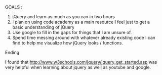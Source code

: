 GOALS :
1. jQuery and learn as much as you can in two hours
2. I plan on using code academy as a main resource I feel just to get a basic understanding of jQuery
3. Use google to fill in the gaps for things that I am unsure of.
4. Spend time messing around with whatever already existing code I can find to help me visualize how jQuery looks / functions.



Ending

I found that http://www.w3schools.com/jquery/jquery_get_started.asp  was very helpful when learning about jquery as well as youtube and google.
